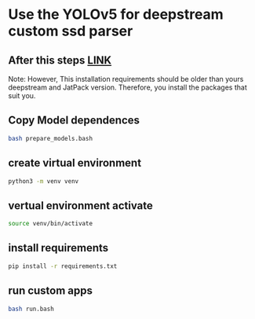# Use the YOLOv5 for deepstream custom ssd parser

## After this steps [LINK](https://github.com/CV-Jetson-Nano/YOLOv5_install_deepstream)

Note: However, This installation requirements should be older than yours deepstream and JatPack version. Therefore, you install the packages that suit you.

## Copy Model dependences

```bash
bash prepare_models.bash
```

## create virtual environment

```bash
python3 -m venv venv
```

## vertual environment activate

```bash
source venv/bin/activate
```

## install requirements

```bash
pip install -r requirements.txt
```

## run custom apps

```bash
bash run.bash
```
